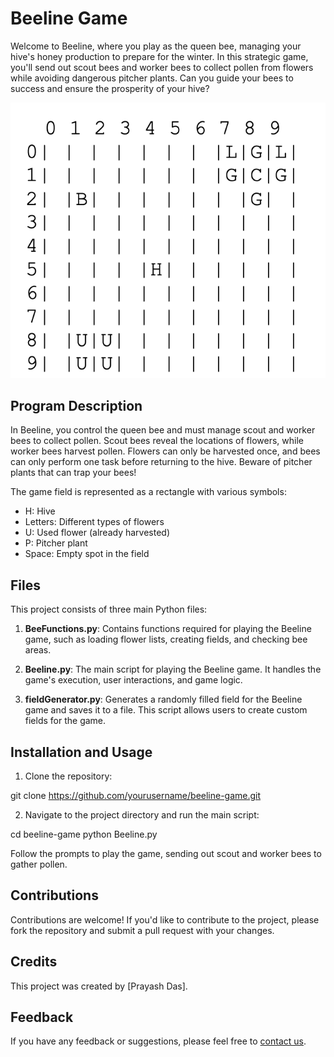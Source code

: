 # Beeline Game

Welcome to Beeline, where you play as the queen bee, managing your hive's honey production to prepare for the winter. In this strategic game, you'll send out scout bees and worker bees to collect pollen from flowers while avoiding dangerous pitcher plants. Can you guide your bees to success and ensure the prosperity of your hive?

![Beeline Game](Grid.png)

## Program Description

In Beeline, you control the queen bee and must manage scout and worker bees to collect pollen. Scout bees reveal the locations of flowers, while worker bees harvest pollen. Flowers can only be harvested once, and bees can only perform one task before returning to the hive. Beware of pitcher plants that can trap your bees!

The game field is represented as a rectangle with various symbols:
- H: Hive
- Letters: Different types of flowers
- U: Used flower (already harvested)
- P: Pitcher plant
- Space: Empty spot in the field

## Files

This project consists of three main Python files:

1. **BeeFunctions.py**: Contains functions required for playing the Beeline game, such as loading flower lists, creating fields, and checking bee areas.

2. **Beeline.py**: The main script for playing the Beeline game. It handles the game's execution, user interactions, and game logic.

3. **fieldGenerator.py**: Generates a randomly filled field for the Beeline game and saves it to a file. This script allows users to create custom fields for the game.

## Installation and Usage

1. Clone the repository:

git clone https://github.com/yourusername/beeline-game.git


2. Navigate to the project directory and run the main script:

cd beeline-game
python Beeline.py


Follow the prompts to play the game, sending out scout and worker bees to gather pollen.

## Contributions

Contributions are welcome! If you'd like to contribute to the project, please fork the repository and submit a pull request with your changes.

## Credits

This project was created by [Prayash Das].

## Feedback

If you have any feedback or suggestions, please feel free to [contact us](mailto:dasprayash07@gmail.com).

